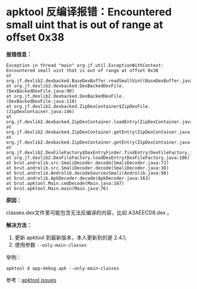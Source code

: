# apktool 反编译报错：Encountered small uint that is out of range at offset 0x38

**报错信息：**

```
Exception in thread "main" org.jf.util.ExceptionWithContext: Encountered small uint that is out of range at offset 0x38
at org.jf.dexlib2.dexbacked.BaseDexBuffer.readSmallUint(BaseDexBuffer.java:58)
at org.jf.dexlib2.dexbacked.DexBackedDexFile.(DexBackedDexFile.java:90)
at org.jf.dexlib2.dexbacked.DexBackedDexFile.(DexBackedDexFile.java:110)
at org.jf.dexlib2.dexbacked.ZipDexContainer$ZipDexFile.(ZipDexContainer.java:146)
at org.jf.dexlib2.dexbacked.ZipDexContainer.loadEntry(ZipDexContainer.java:188)
at org.jf.dexlib2.dexbacked.ZipDexContainer.getEntry(ZipDexContainer.java:115)
at org.jf.dexlib2.dexbacked.ZipDexContainer.getEntry(ZipDexContainer.java:58)
at org.jf.dexlib2.DexFileFactory$DexEntryFinder.findEntry(DexFileFactory.java:382)
at org.jf.dexlib2.DexFileFactory.loadDexEntry(DexFileFactory.java:186)
at brut.androlib.src.SmaliDecoder.decode(SmaliDecoder.java:72)
at brut.androlib.src.SmaliDecoder.decode(SmaliDecoder.java:38)
at brut.androlib.Androlib.decodeSourcesSmali(Androlib.java:98)
at brut.androlib.ApkDecoder.decode(ApkDecoder.java:163)
at brut.apktool.Main.cmdDecode(Main.java:167)
at brut.apktool.Main.main(Main.java:76)
```

**原因：**

classes.dex文件里可能包含无法反编译的内容，比如 A3AEECD8.dex 。

**解决方法：**

1. 更新 apktool 到最新版本，本人更新到的是 2.4.1;
2. 使用参数 `--only-main-classes `

举例：

    apktool d app-debug.apk --only-main-classes


参考：[apktool issues](https://github.com/iBotPeaches/Apktool/issues/2215)